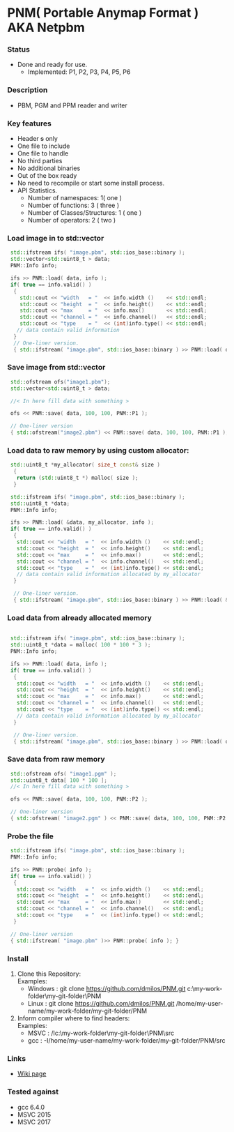 # PNM( Portable Anymap Format ) AKA Netpbm

### Status
  - Done and ready for use.
    - Implemented: P1, P2, P3, P4, P5, P6

### Description
 - PBM, PGM and PPM  reader and writer

### Key features
  - Header ~~s~~ only
  - One file to include
  - One file to handle
  - No third parties
  - No additional binaries
  - Out of the box ready
  - No need to recompile or start some install process.
  - API Statistics.
    - Number of namespaces: 1( one )
    - Number of functions: 3 ( three )
    - Number of Classes/Structures: 1 ( one )
    - Number of operators: 2 ( two )

### Load image in to std::vector
```c++
 std::ifstream ifs( "image.pbm", std::ios_base::binary );
 std::vector<std::uint8_t > data;
 PNM::Info info;

 ifs >> PNM::load( data, info );
 if( true == info.valid() )
  {
    std::cout << "width   = "  << info.width ()    << std::endl;
    std::cout << "height  = "  << info.height()    << std::endl;
    std::cout << "max     = "  << info.max()       << std::endl;
    std::cout << "channel = "  << info.channel()   << std::endl;
    std::cout << "type    = "  << (int)info.type() << std::endl;
   // data contain valid information
  }
  // One-liner version. 
  { std::ifstream( "image.pbm", std::ios_base::binary ) >> PNM::load( data, info ); }
```

### Save image from std::vector
```c++
 std::ofstream ofs("image1.pbm");
 std::vector<std::uint8_t > data;

 //< In here fill data with something >

 ofs << PNM::save( data, 100, 100, PNM::P1 );

 // One-liner version
 { std::ofstream("image2.pbm") << PNM::save( data, 100, 100, PNM::P1 ); }
```

### Load data to raw memory by using custom allocator:
```c++
 std::uint8_t *my_allocator( size_t const& size )
  {
   return (std::uint8_t *) malloc( size );
  }

 std::ifstream ifs( "image.pbm", std::ios_base::binary );
 std::uint8_t *data;
 PNM::Info info;

 ifs >> PNM::load( &data, my_allocator, info );
 if( true == info.valid() )
  {
   std::cout << "width   = "  << info.width ()    << std::endl;
   std::cout << "height  = "  << info.height()    << std::endl;
   std::cout << "max     = "  << info.max()       << std::endl;
   std::cout << "channel = "  << info.channel()   << std::endl;
   std::cout << "type    = "  << (int)info.type() << std::endl;
   // data contain valid information allocated by my_allocator
  }

  // One-liner version. 
  { std::ifstream( "image.pbm", std::ios_base::binary ) >> PNM::load( &data, my_allocator, info ); }
```

### Load data from already allocated memory
```c++

 std::ifstream ifs( "image.pbm", std::ios_base::binary );
 std::uint8_t *data = malloc( 100 * 100 * 3 );
 PNM::Info info;

 ifs >> PNM::load( data, info );
 if( true == info.valid() )
  {
   std::cout << "width   = "  << info.width ()    << std::endl;
   std::cout << "height  = "  << info.height()    << std::endl;
   std::cout << "max     = "  << info.max()       << std::endl;
   std::cout << "channel = "  << info.channel()   << std::endl;
   std::cout << "type    = "  << (int)info.type() << std::endl;
   // data contain valid information allocated by my_allocator
  }

  // One-liner version. 
  { std::ifstream( "image.pbm", std::ios_base::binary ) >> PNM::load( data, info ); }
```

### Save data from raw memory
```c++
 std::ofstream ofs( "image1.pgm" );
 std::uint8_t data[ 100 * 100 ];
 //< In here fill data with something >

 ofs << PNM::save( data, 100, 100, PNM::P2 );

 // One-liner version
 { std::ofstream( "image2.pgm" ) << PNM::save( data, 100, 100, PNM::P2 ); }
```

### Probe the file
```c++
 std::ifstream ifs( "image.pbm", std::ios_base::binary );
 PNM::Info info;

 ifs >> PNM::probe( info );
 if( true == info.valid() )
  {
   std::cout << "width   = "  << info.width ()    << std::endl;
   std::cout << "height  = "  << info.height()    << std::endl;
   std::cout << "max     = "  << info.max()       << std::endl;
   std::cout << "channel = "  << info.channel()   << std::endl;
   std::cout << "type    = "  << (int)info.type() << std::endl;
  }

 // One-liner version
 { std::ifstream( "image.pbm" )>> PNM::probe( info ); }
```

### Install
1. Clone this Repository: \
  Examples:
    - Windows : git clone https://github.com/dmilos/PNM.git c:\my-work-folder\my-git-folder\PNM
    - Linux   : git clone https://github.com/dmilos/PNM.git /home/my-user-name/my-work-folder/my-git-folder/PNM
2. Inform compiler where to find headers: \
  Examples:
   - MSVC : /Ic:\my-work-folder\my-git-folder\PNM\src
   - gcc  : -I/home/my-user-name/my-work-folder/my-git-folder/PNM/src

### Links
  - [Wiki page](https://en.wikipedia.org/wiki/Netpbm_format)

### Tested against
- gcc 6.4.0
- MSVC 2015
- MSVC 2017
